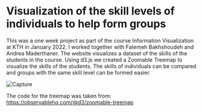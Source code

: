 # Visualization of the skill levels of individuals to help form groups
This was a one week project as part of the course Information Visualization at KTH in January 2022. I worked together with Fatemeh Bakhshoudeh and Andrea Maderthaner. The website visualizes a dataset of the skills of the students in the course. Using d3.js we created a Zoomable Treemap to visualize the skills of the students. The skills of individuals can be compared and groups with the same skill level can be formed easier.

![Capture](https://user-images.githubusercontent.com/40071882/163169061-0b439f07-215a-49a8-974f-c5bde7a611f4.PNG)


The code for the treemap was taken from: https://observablehq.com/@d3/zoomable-treemap

